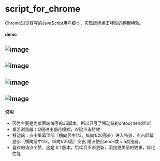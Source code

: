 # script_for_chrome
Chrome浏览器写的JavaScript用户脚本，实现鼠标点击移动的绚丽特效。
#### demo
![image](https://github.com/isCagedBird/script_for_chrome/blob/master/img/1.png)
---
![image](https://github.com/isCagedBird/script_for_chrome/blob/master/img/2.png)
---
![image](https://github.com/isCagedBird/script_for_chrome/blob/master/img/3.png)
---
![image](https://github.com/isCagedBird/script_for_chrome/blob/master/img/demo.gif)
---
#### 说明
- 因为主要是为桌面端编写的JS脚本。所以只写了移动端的ontouchend监听
- 桌面浏览器：Q键进出烟花模式，W键点击特效
- 移动端：点击屏幕顶部（横向居中1/3，纵向1/20高处）进入特效，点击屏幕底部（横向居中1/3，纵向1/20高）突出
建议使用alook或 via浏览器。
- 喜欢的请点个赞，这是 0.1 版本，后续会不断更新，添加更美丽的效果，优化性能
